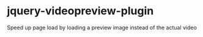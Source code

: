 jquery-videopreview-plugin
==========================

Speed up page load by loading a preview image instead of the actual video